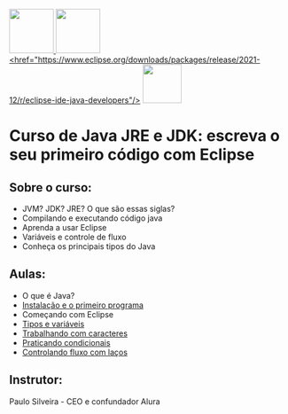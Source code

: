 <a href="https://cursos.alura.com.br/course/java-primeiros-passos"/> <img src="https://cursos.alura.com.br/assets/images/logos/logo-alura.svg" height="80"> <img src="https://cdn.jsdelivr.net/gh/devicons/devicon/icons/java/java-original.svg" height="80"/> <href="https://www.eclipse.org/downloads/packages/release/2021-12/r/eclipse-ide-java-developers"/> <img src="https://www.eclipse.org/org/artwork/images/eclipse_ide_logo.png" height="70"/>
</a>
# Curso de Java JRE e JDK: escreva o seu primeiro código com Eclipse

## Sobre o curso:
- JVM? JDK? JRE? O que são essas siglas?
- Compilando e executando código java
- Aprenda a usar Eclipse
- Variáveis e controle de fluxo
- Conheça os principais tipos do Java

## Aulas:
- O que é Java?
- [Instalação e o primeiro programa](https://github.com/nogran/java_alura/tree/main/02.Instalacao_e_o_primeiro_programa)
- Começando com Eclipse
- [Tipos e variáveis](https://github.com/nogran/java_alura/tree/main/04.Tipos_e_variaveis)
- [Trabalhando com caracteres](https://github.com/nogran/java_alura/tree/main/05.Trabalhando_com_caracteres)
- [Praticando condicionais](https://github.com/nogran/java_alura/tree/main/06.Praticando_condicionais)
- [Controlando fluxo com laços](https://github.com/nogran/java_alura/tree/main/07.Controlando_fluxo_com_lacos)

## Instrutor:
Paulo Silveira - CEO e confundador Alura
